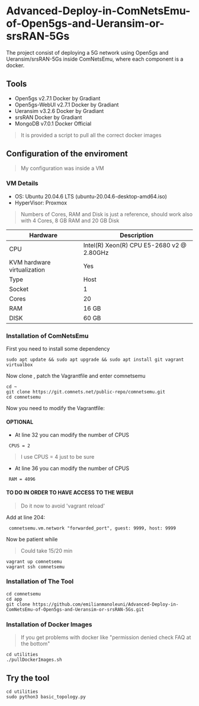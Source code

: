 # Advanced-Deploy-in-ComNetsEmu-of-Open5gs-and-Ueransim-or-srsRAN-5Gs
The project consist of deploying a 5G network using Open5gs and Ueransim/srsRAN-5Gs inside ComNetsEmu, where each component is a docker.

## Tools
* Open5gs v2.7.1 Docker by Gradiant
* Open5gs-WebUI v2.7.1 Docker by Gradiant
* Ueransim v3.2.6 Docker by Gradiant
* srsRAN Docker by Gradiant
* MongoDB v7.0.1 Docker Official 
> It is provided a script to pull all the correct docker images

## Configuration of the enviroment
> My configuration was inside a VM
### VM Details
* OS: Ubuntu 20.04.6 LTS (ubuntu-20.04.6-desktop-amd64.iso)
* HyperVisor: Proxmox
> Numbers of Cores, RAM and Disk is just a reference, should work also with 4 Cores, 8 GB RAM and 20 GB Disk

| Hardware | Description |
| --- | --- |
| CPU | Intel(R) Xeon(R) CPU E5-2680 v2 @ 2.80GHz |
| KVM hardware virtualization | Yes |
| Type | Host |
| Socket | 1 |
| Cores  | 20 |
| RAM    | 16 GB |
| DISK   | 60 GB |

### Installation of ComNetsEmu
First you need to install some dependency
```
sudo apt update && sudo apt upgrade && sudo apt install git vagrant virtualbox
```
Now clone , patch the Vagrantfile and enter comnetsemu
```
cd ~
git clone https://git.comnets.net/public-repo/comnetsemu.git
cd comnetsemu
```
Now you need to modify the Vagrantfile:
#### **OPTIONAL**
* At line 32 you can modify the number of CPUS
```
 CPUS = 2
```
> I use CPUS = 4 just to be sure
* At line 36 you can modify the number of CPUS
```
 RAM = 4096
```
#### **TO DO IN ORDER TO HAVE ACCESS TO THE WEBUI**
> Do it now to avoid 'vagrant reload'

Add at line 204:
```
 comnetsemu.vm.network "forwarded_port", guest: 9999, host: 9999
```
Now be patient while
> Could take 15/20 min
```
vagrant up comnetsemu
vagrant ssh comnetsemu
```
### Installation of The Tool
```
cd comnetsemu
cd app
git clone https://github.com/emilianmanoleuni/Advanced-Deploy-in-ComNetsEmu-of-Open5gs-and-Ueransim-or-srsRAN-5Gs.git
```
### Installation of Docker Images
> If you get problems with docker like "permission denied check FAQ at the bottom"
```
cd utilities
./pullDockerImages.sh
```
## Try the tool
```
cd utilities
sudo python3 basic_topology.py
```

